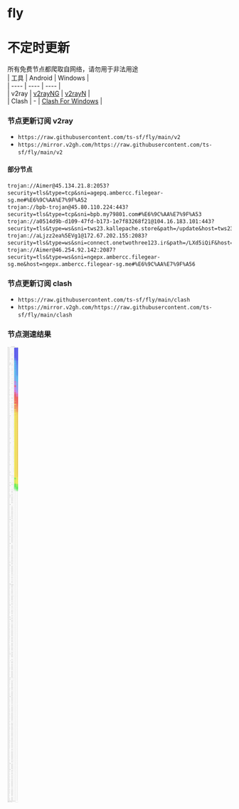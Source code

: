 # fly
# 不定时更新
所有免费节点都爬取自网络，请勿用于非法用途  
|  工具  | Android  | Windows  |  
|  ----  | ----   | ----  |  
| v2ray  | [v2rayNG](https://github.com/2dust/v2rayNG/releases) | [v2rayN](https://github.com/2dust/v2rayN/releases) |  
| Clash  | - | [Clash For Windows](https://github.com/2dust/clashN/releases) | 
  
### 节点更新订阅  v2ray
- `https://raw.githubusercontent.com/ts-sf/fly/main/v2`  
- `https://mirror.v2gh.com/https://raw.githubusercontent.com/ts-sf/fly/main/v2`  

#### 部分节点  
``` 
trojan://Aimer@45.134.21.8:2053?security=tls&type=tcp&sni=agepq.ambercc.filegear-sg.me#%E6%9C%AA%E7%9F%A52
trojan://bpb-trojan@45.80.110.224:443?security=tls&type=tcp&sni=bpb.my79801.com#%E6%9C%AA%E7%9F%A53
trojan://a0514d9b-d109-47fd-b173-1e7f83268f21@104.16.183.101:443?security=tls&type=ws&sni=tws23.kallepache.store&path=/update&host=tws23.kallepache.store#%E6%9C%AA%E7%9F%A54
trojan://aLjzz2ea%5EVg1@172.67.202.155:2083?security=tls&type=ws&sni=connect.onetwothree123.ir&path=/LXd5iQiF&host=connect.onetwothree123.ir#%E6%9C%AA%E7%9F%A55
trojan://Aimer@46.254.92.142:2087?security=tls&type=ws&sni=ngepx.ambercc.filegear-sg.me&host=ngepx.ambercc.filegear-sg.me#%E6%9C%AA%E7%9F%A56
```
### 节点更新订阅  clash
- `https://raw.githubusercontent.com/ts-sf/fly/main/clash`  
- `https://mirror.v2gh.com/https://raw.githubusercontent.com/ts-sf/fly/main/clash`  

### 节点测速结果
![image](traffic.png)
